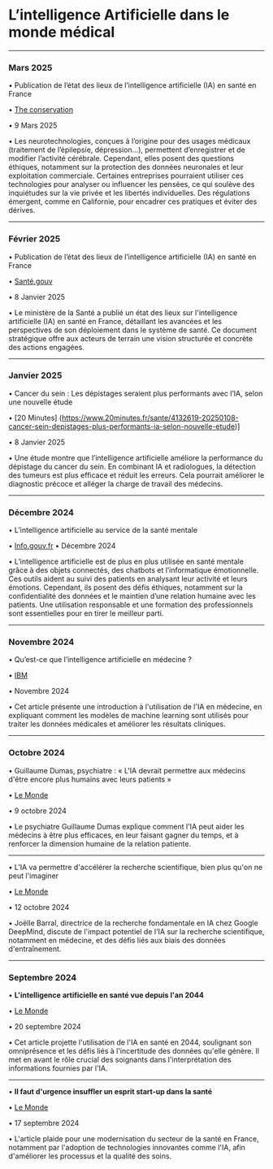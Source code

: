 # L’intelligence Artificielle dans le monde médical

________________________________________

### Mars 2025
• Publication de l’état des lieux de l’intelligence artificielle (IA) en santé en France

• [The conservation ](https://theconversation.com/neurotechnologies-nos-pensees-seront-elles-a-vendre-251531)

• 9 Mars 2025

• Les neurotechnologies, conçues à l’origine pour des usages médicaux (traitement de l’épilepsie, dépression…), permettent d’enregistrer et de modifier l’activité cérébrale. Cependant, elles posent des questions éthiques, notamment sur la protection des données neuronales et leur exploitation commerciale. Certaines entreprises pourraient utiliser ces technologies pour analyser ou influencer les pensées, ce qui soulève des inquiétudes sur la vie privée et les libertés individuelles. Des régulations émergent, comme en Californie, pour encadrer ces pratiques et éviter des dérives.
________________________________________

### Février 2025
• Publication de l’état des lieux de l’intelligence artificielle (IA) en santé en France

• [Santé.gouv](https://sante.gouv.fr/actualites/presse/communiques-de-presse/article/publication-de-l-etat-des-lieux-de-l-intelligence-artificielle-ia-en-sante-en)

• 8 Janvier 2025

• Le ministère de la Santé a publié un état des lieux sur l'intelligence artificielle (IA) en santé en France, détaillant les avancées et les perspectives de son déploiement dans le système de santé. Ce document stratégique offre aux acteurs de terrain une vision structurée et concrète des actions engagées.
________________________________________

### Janvier 2025
• Cancer du sein : Les dépistages seraient plus performants avec l’IA, selon une nouvelle étude

• [20 Minutes] (https://www.20minutes.fr/sante/4132619-20250108-cancer-sein-depistages-plus-performants-ia-selon-nouvelle-etude)]

• 8 Janvier 2025

• Une étude montre que l’intelligence artificielle améliore la performance du dépistage du cancer du sein. En combinant IA et radiologues, la détection des tumeurs est plus efficace et réduit les erreurs. Cela pourrait améliorer le diagnostic précoce et alléger la charge de travail des médecins.
________________________________________
### Décembre 2024
• L’intelligence artificielle au service de la santé mentale

• [Info.gouv.fr](https://www.info.gouv.fr/actualite/lintelligence-artificielle-au-service-de-la-sante-mentale)
• Décembre 2024

• L’intelligence artificielle est de plus en plus utilisée en santé mentale grâce à des objets connectés, des chatbots et l’informatique émotionnelle. Ces outils aident au suivi des patients en analysant leur activité et leurs émotions. Cependant, ils posent des défis éthiques, notamment sur la confidentialité des données et le maintien d’une relation humaine avec les patients. Une utilisation responsable et une formation des professionnels sont essentielles pour en tirer le meilleur parti.
________________________________________
### Novembre 2024
• Qu’est-ce que l’intelligence artificielle en médecine ?

• [IBM](https://www.ibm.com/fr-fr/topics/artificial-intelligence-medicine#:~:text=En%20m%C3%A9decine%2C%20l'intelligence%20artificielle,et%20l'exp%C3%A9rience%20des%20patients)

• Novembre 2024

• Cet article présente une introduction à l'utilisation de l'IA en médecine, en expliquant comment les modèles de machine learning sont utilisés pour traiter les données médicales et améliorer les résultats cliniques. 
________________________________________
### Octobre 2024
• Guillaume Dumas, psychiatre : « L'IA devrait permettre aux médecins d'être encore plus humains avec leurs patients »

• [Le Monde](https://www.lemonde.fr/sante/article/2024/10/09/guillaume-dumas-psychiatre-l-ia-devrait-permettre-aux-medecins-d-etre-encore-plus-humains-avec-leurs-patients_6347480_1651302.html )

• 9 octobre 2024

• Le psychiatre Guillaume Dumas explique comment l'IA peut aider les médecins à être plus efficaces, en leur faisant gagner du temps, et à renforcer la dimension humaine de la relation patiente.
________________________________________
• L'IA va permettre d'accélérer la recherche scientifique, bien plus qu'on ne peut l'imaginer

• [Le Monde](https://www.lemonde.fr/economie/article/2024/10/12/l-ia-va-permettre-d-accelerer-la-recherche-scientifique-bien-plus-qu-on-ne-peut-l-imaginer_6349704_3234.html )

• 12 octobre 2024

• Joëlle Barral, directrice de la recherche fondamentale en IA chez Google DeepMind, discute de l'impact potentiel de l'IA sur la recherche scientifique, notamment en médecine, et des défis liés aux biais des données d'entraînement.
________________________________________
### Septembre 2024
•  **L'intelligence artificielle en santé vue depuis l'an 2044**

• [Le Monde](https://www.lemonde.fr/sante/article/2024/09/20/l-intelligence-artificielle-en-sante-vue-depuis-l-an-2044_6325469_1651302.html)

• 20 septembre 2024

• Cet article projette l'utilisation de l'IA en santé en 2044, soulignant son omniprésence et les défis liés à l'incertitude des données qu'elle génère. Il met en avant le rôle crucial des soignants dans l'interprétation des informations fournies par l'IA.
____________
•  **Il faut d'urgence insuffler un esprit start-up dans la santé**

• [Le Monde](https://www.lemonde.fr/sciences/article/2024/09/17/il-faut-d-urgence-insuffler-un-esprit-start-up-dans-la-sante_6321490_1650684.html )

• 17 septembre 2024

•  L'article plaide pour une modernisation du secteur de la santé en France, notamment par l'adoption de technologies innovantes comme l'IA, afin d'améliorer les processus et la qualité des soins.

